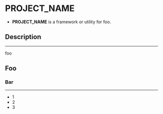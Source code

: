 __PROJECT_NAME__
================

* __PROJECT_NAME__ is a framework or utility for foo.

## Description
--------------
foo

## Foo

### Bar
-------
- 1
- 2
- 3


